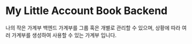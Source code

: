 # My Little Account Book Backend

나의 작은 가계부 백엔드
가계부를 그룹 혹은 개별로 관리할 수 있으며, 상황에 따라 여러 가계부를 생성하여 사용할 수 있는 가계부 입니다.
